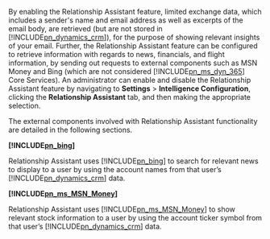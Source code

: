 ﻿By enabling the Relationship Assistant feature, limited exchange data, which includes a sender's name and email address as well as excerpts of the email body, are retrieved (but are not stored in [!INCLUDE[pn_dynamics_crm](pn-dynamics-crm.md)]), for the purpose of showing relevant insights of your email. Further, the Relationship Assistant feature can be configured to retrieve information with regards to news, financials, and flight information,  by sending out requests to external components such as MSN Money and Bing (which are not considered [!INCLUDE[pn_ms_dyn_365](pn-ms-dyn-365.md)] Core Services). An administrator can enable and disable the Relationship Assistant feature by navigating to **Settings** > **Intelligence Configuration**, clicking the **Relationship Assistant** tab, and then making the appropriate selection.  
  
 The external components involved with Relationship Assistant functionality are detailed in the following sections.  
  
 **[!INCLUDE[pn_bing](pn-bing.md)]**  
  
 Relationship Assistant uses [!INCLUDE[pn_bing](pn-bing.md)] to search for relevant news to display to a user by using the account names from that user’s [!INCLUDE[pn_dynamics_crm](pn-dynamics-crm.md)] data.  
  
 **[!INCLUDE[pn_ms_MSN_Money](pn-ms-msn-money.md)]**  
  
 Relationship Assistant uses [!INCLUDE[pn_ms_MSN_Money](pn-ms-msn-money.md)] to show relevant stock information to a user by using the account ticker symbol from that user’s [!INCLUDE[pn_dynamics_crm](pn-dynamics-crm.md)] data.